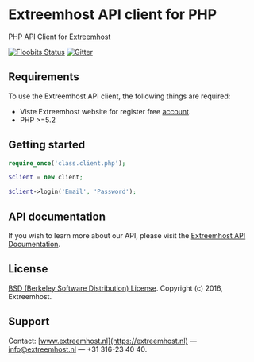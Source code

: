 ﻿# Extreemhost API client for PHP
PHP API Client for [Extreemhost](https://extreemhos.nl)

[![Floobits Status](https://floobits.com/Extreemhost/Extreemhost-PHP-API.svg)](https://floobits.com/Extreemhost/Extreemhost-PHP-API/redirect)
[![Gitter](https://badges.gitter.im/Extreemhost/Extreemhost-PHP-API.svg)](https://gitter.im/Extreemhost/Extreemhost-PHP-API?utm_source=badge&utm_medium=badge&utm_campaign=pr-badge)

## Requirements ##
To use the Extreemhost API client, the following things are required:

+ Viste Extreemhost website for register free [account](https://extreemhost.nl).
+ PHP >=5.2

## Getting started ##
```php
require_once('class.client.php');

$client = new client;

$client->login('Email', 'Password');


```

## API documentation ##
If you wish to learn more about our API, please visit the [Extreemhost API Documentation](https://extreemhost.nl/api/).

## License ##
[BSD (Berkeley Software Distribution) License](https://opensource.org/licenses/bsd-license.php). Copyright (c) 2016, Extreemhost.

## Support ##
Contact: [www.extreemhost.nl](https://extreemhost.nl) — info@extreemhost.nl — +31 316-23 40 40.